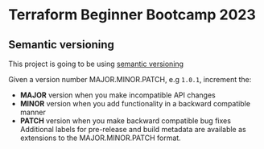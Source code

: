 # Terraform Beginner Bootcamp 2023

## Semantic versioning

This project is going to be using [semantic versioning](https://semver.org/)

Given a version number MAJOR.MINOR.PATCH, e.g `1.0.1`, increment the:

- **MAJOR** version when you make incompatible API changes
- **MINOR** version when you add functionality in a backward compatible manner
- **PATCH** version when you make backward compatible bug fixes
Additional labels for pre-release and build metadata are available as extensions to the MAJOR.MINOR.PATCH format.
